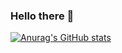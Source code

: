 ### Hello there 👋

[![Anurag's GitHub stats](https://github-readme-stats.vercel.app/api?username=juiceppe&count_private=true&show_icons=true&theme=solarized-dark)](https://github.com/anuraghazra/github-readme-stats)
<!--
**juiceppe/juiceppe** is a ✨ _special_ ✨ repository because its `README.md` (this file) appears on your GitHub profile.

Here are some ideas to get you started:

- 🔭 I’m currently working on ...
- 🌱 I’m currently learning ...
- 👯 I’m looking to collaborate on ...
- 🤔 I’m looking for help with ...
- 💬 Ask me about ...
- 📫 How to reach me: ...
- 😄 Pronouns: ...
- ⚡ Fun fact: ...
-->
